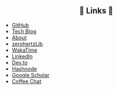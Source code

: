 <h2 align="center">🔗 Links 🔗</h2>

- <a href="https://github.com/Zerohertz" target="_blank">GitHub</a>
- <a href="https://zerohertz.github.io/" target="_blank">Tech Blog</a>
- <a href="https://zerohertz.github.io/about/" target="_blank">About</a>
- <a href="https://zerohertz.github.io/zerohertzLib/" target="_blank">zerohertzLib</a>
- <a href="https://wakatime.com/@Zerohertz" target="_blank">WakaTime</a>
- <a href="https://www.linkedin.com/in/hyogeunoh/" target="_blank">LinkedIn</a>
- <a href="https://dev.to/zerohertz" target="_blank">Dev.to</a>
- <a href="https://zerohertz.hashnode.dev/" target="_blank">Hashnode</a>
- <a href="https://scholar.google.com/citations?user=TxiJyc0AAAAJ" target="_blank">Google Scholar</a>
- <a href="https://cal.com/zerohertz?redirect=false" target="_blank">Coffee Chat</a>
